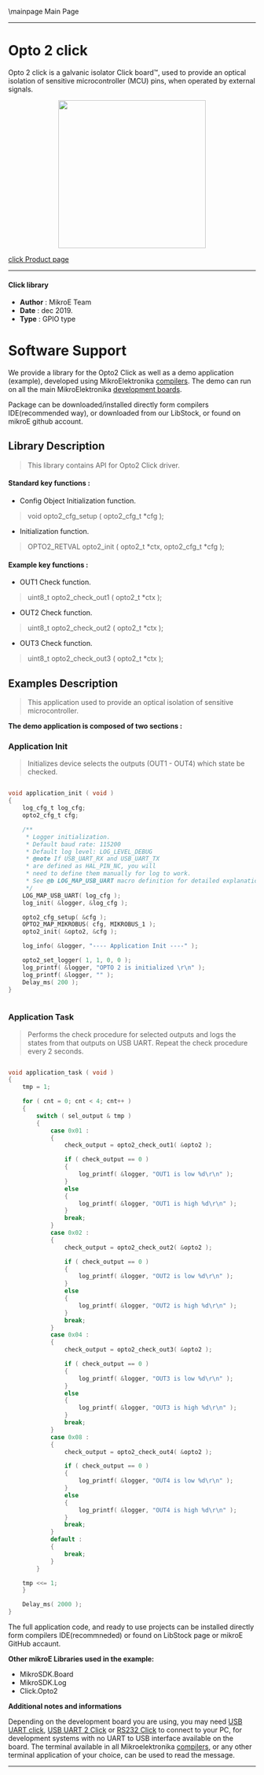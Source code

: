 \mainpage Main Page
 
 

---
# Opto 2 click

Opto 2 click is a galvanic isolator Click board™, used to provide an optical isolation of sensitive microcontroller (MCU) pins, when operated by external signals.

<p align="center">
  <img src="https://download.mikroe.com/images/click_for_ide/opto2_click.png" height=300px>
</p>

[click Product page](https://www.mikroe.com/opto-2-click)

---


#### Click library 

- **Author**        : MikroE Team
- **Date**          : dec 2019.
- **Type**          : GPIO type


# Software Support

We provide a library for the Opto2 Click 
as well as a demo application (example), developed using MikroElektronika 
[compilers](https://shop.mikroe.com/compilers). 
The demo can run on all the main MikroElektronika [development boards](https://shop.mikroe.com/development-boards).

Package can be downloaded/installed directly form compilers IDE(recommended way), or downloaded from our LibStock, or found on mikroE github account. 

## Library Description

> This library contains API for Opto2 Click driver.

#### Standard key functions :

- Config Object Initialization function.
> void opto2_cfg_setup ( opto2_cfg_t *cfg ); 
 
- Initialization function.
> OPTO2_RETVAL opto2_init ( opto2_t *ctx, opto2_cfg_t *cfg );

#### Example key functions :

- OUT1 Check function.
> uint8_t opto2_check_out1 ( opto2_t *ctx );
 
- OUT2 Check function.
> uint8_t opto2_check_out2 ( opto2_t *ctx );

- OUT3 Check function.
> uint8_t opto2_check_out3 ( opto2_t *ctx );

## Examples Description

> This application used to provide an optical isolation of sensitive microcontroller. 

**The demo application is composed of two sections :**

### Application Init 

> Initializes device selects the outputs (OUT1 - OUT4) which state be checked. 

```c

void application_init ( void )
{
    log_cfg_t log_cfg;
    opto2_cfg_t cfg;

    /** 
     * Logger initialization.
     * Default baud rate: 115200
     * Default log level: LOG_LEVEL_DEBUG
     * @note If USB_UART_RX and USB_UART_TX 
     * are defined as HAL_PIN_NC, you will 
     * need to define them manually for log to work. 
     * See @b LOG_MAP_USB_UART macro definition for detailed explanation.
     */
    LOG_MAP_USB_UART( log_cfg );
    log_init( &logger, &log_cfg );

    opto2_cfg_setup( &cfg );
    OPTO2_MAP_MIKROBUS( cfg, MIKROBUS_1 );
    opto2_init( &opto2, &cfg );

    log_info( &logger, "---- Application Init ----" );

    opto2_set_logger( 1, 1, 0, 0 );
    log_printf( &logger, "OPTO 2 is initialized \r\n" );
    log_printf( &logger, "" );
    Delay_ms( 200 );
}
  
```

### Application Task

> Performs the check procedure for selected outputs and logs the states from that
  outputs on USB UART. Repeat the check procedure every 2 seconds.

```c

void application_task ( void )
{
    tmp = 1;

    for ( cnt = 0; cnt < 4; cnt++ )
    {
        switch ( sel_output & tmp )
        {
            case 0x01 :
            {
                check_output = opto2_check_out1( &opto2 );

                if ( check_output == 0 )
                {
                    log_printf( &logger, "OUT1 is low %d\r\n" );
                }
                else
                {
                    log_printf( &logger, "OUT1 is high %d\r\n" );
                }
                break;
            }
            case 0x02 :
            {
                check_output = opto2_check_out2( &opto2 );

                if ( check_output == 0 )
                {
                    log_printf( &logger, "OUT2 is low %d\r\n" );
                }
                else
                {
                    log_printf( &logger, "OUT2 is high %d\r\n" );
                }
                break;
            }
            case 0x04 :
            {
                check_output = opto2_check_out3( &opto2 );

                if ( check_output == 0 )
                {
                    log_printf( &logger, "OUT3 is low %d\r\n" );
                }
                else
                {
                    log_printf( &logger, "OUT3 is high %d\r\n" );
                }
                break;
            }
            case 0x08 :
            {
                check_output = opto2_check_out4( &opto2 );

                if ( check_output == 0 )
                {
                    log_printf( &logger, "OUT4 is low %d\r\n" );
                }
                else
                {
                    log_printf( &logger, "OUT4 is high %d\r\n" );
                }
                break;
            }
            default :
            {
                break;
            }
        }

    tmp <<= 1;
    }

    Delay_ms( 2000 );
}  

```

The full application code, and ready to use projects can be  installed directly form compilers IDE(recommneded) or found on LibStock page or mikroE GitHub accaunt.

**Other mikroE Libraries used in the example:** 

- MikroSDK.Board
- MikroSDK.Log
- Click.Opto2

**Additional notes and informations**

Depending on the development board you are using, you may need 
[USB UART click](https://shop.mikroe.com/usb-uart-click), 
[USB UART 2 Click](https://shop.mikroe.com/usb-uart-2-click) or 
[RS232 Click](https://shop.mikroe.com/rs232-click) to connect to your PC, for 
development systems with no UART to USB interface available on the board. The 
terminal available in all Mikroelektronika 
[compilers](https://shop.mikroe.com/compilers), or any other terminal application 
of your choice, can be used to read the message.



---
